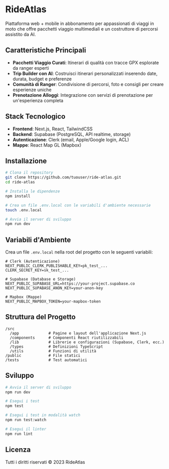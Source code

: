 # RideAtlas

Piattaforma web + mobile in abbonamento per appassionati di viaggi in moto che offre pacchetti viaggio multimediali e un costruttore di percorsi assistito da AI.

## Caratteristiche Principali

- **Pacchetti Viaggio Curati**: Itinerari di qualità con tracce GPX esplorate da ranger esperti
- **Trip Builder con AI**: Costruisci itinerari personalizzati inserendo date, durata, budget e preferenze
- **Comunità di Ranger**: Condivisione di percorsi, foto e consigli per creare esperienze uniche
- **Prenotazione Alloggi**: Integrazione con servizi di prenotazione per un'esperienza completa

## Stack Tecnologico

- **Frontend**: Next.js, React, TailwindCSS
- **Backend**: Supabase (PostgreSQL, API realtime, storage)
- **Autenticazione**: Clerk (email, Apple/Google login, ACL)
- **Mappe**: React Map GL (Mapbox)

## Installazione

```bash
# Clona il repository
git clone https://github.com/tuouser/ride-atlas.git
cd ride-atlas

# Installa le dipendenze
npm install

# Crea un file .env.local con le variabili d'ambiente necessarie
touch .env.local

# Avvia il server di sviluppo
npm run dev
```

## Variabili d'Ambiente

Crea un file `.env.local` nella root del progetto con le seguenti variabili:

```
# Clerk (Autenticazione)
NEXT_PUBLIC_CLERK_PUBLISHABLE_KEY=pk_test_...
CLERK_SECRET_KEY=sk_test_...

# Supabase (Database e Storage)
NEXT_PUBLIC_SUPABASE_URL=https://your-project.supabase.co
NEXT_PUBLIC_SUPABASE_ANON_KEY=your-anon-key

# Mapbox (Mappe)
NEXT_PUBLIC_MAPBOX_TOKEN=your-mapbox-token
```

## Struttura del Progetto

```
/src
  /app             # Pagine e layout dell'applicazione Next.js
  /components      # Componenti React riutilizzabili
  /lib             # Librerie e configurazioni (Supabase, Clerk, ecc.)
  /types           # Definizioni TypeScript
  /utils           # Funzioni di utilità
/public            # File statici
/tests             # Test automatici
```

## Sviluppo

```bash
# Avvia il server di sviluppo
npm run dev

# Esegui i test
npm test

# Esegui i test in modalità watch
npm run test:watch

# Esegui il linter
npm run lint
```

## Licenza

Tutti i diritti riservati © 2023 RideAtlas
